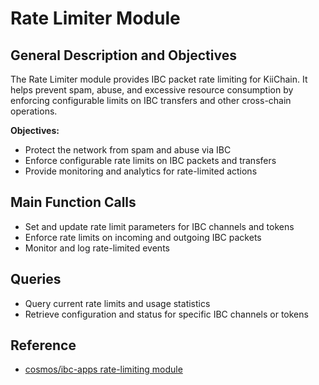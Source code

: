 # Rate Limiter Module

## General Description and Objectives
The Rate Limiter module provides IBC packet rate limiting for KiiChain. It helps prevent spam, abuse, and excessive resource consumption by enforcing configurable limits on IBC transfers and other cross-chain operations.

**Objectives:**
- Protect the network from spam and abuse via IBC
- Enforce configurable rate limits on IBC packets and transfers
- Provide monitoring and analytics for rate-limited actions

## Main Function Calls
- Set and update rate limit parameters for IBC channels and tokens
- Enforce rate limits on incoming and outgoing IBC packets
- Monitor and log rate-limited events

## Queries
- Query current rate limits and usage statistics
- Retrieve configuration and status for specific IBC channels or tokens

## Reference
- [cosmos/ibc-apps rate-limiting module](https://github.com/cosmos/ibc-apps/tree/main/modules/rate-limiting)
